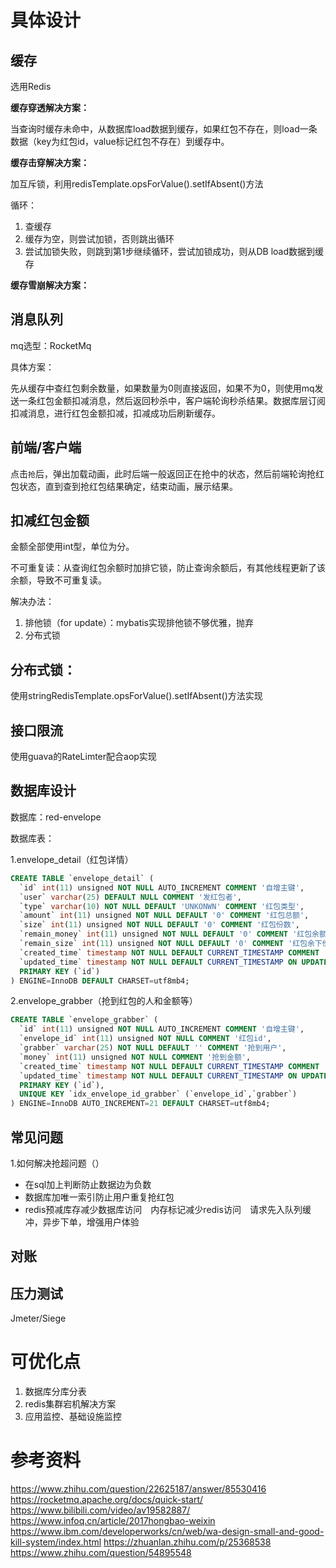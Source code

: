 # 具体设计
## 缓存
选用Redis

**缓存穿透解决方案：**

当查询时缓存未命中，从数据库load数据到缓存，如果红包不存在，则load一条数据（key为红包id，value标记红包不存在）到缓存中。

**缓存击穿解决方案：**

加互斥锁，利用redisTemplate.opsForValue().setIfAbsent()方法

循环：
1. 查缓存
2. 缓存为空，则尝试加锁，否则跳出循环
3. 尝试加锁失败，则跳到第1步继续循环，尝试加锁成功，则从DB load数据到缓存

**缓存雪崩解决方案：**


## 消息队列
mq选型：RocketMq

具体方案：

先从缓存中查红包剩余数量，如果数量为0则直接返回，如果不为0，则使用mq发送一条红包金额扣减消息，然后返回秒杀中，客户端轮询秒杀结果。数据库层订阅扣减消息，进行红包金额扣减，扣减成功后刷新缓存。

## 前端/客户端
点击`抢`后，弹出加载动画，此时后端一般返回正在抢中的状态，然后前端轮询抢红包状态，直到查到抢红包结果确定，结束动画，展示结果。

## 扣减红包金额
金额全部使用int型，单位为分。

不可重复读：从查询红包余额时加排它锁，防止查询余额后，有其他线程更新了该余额，导致不可重复读。

解决办法：
1. 排他锁（for update）：mybatis实现排他锁不够优雅，抛弃
2. 分布式锁

## 分布式锁：
使用stringRedisTemplate.opsForValue().setIfAbsent()方法实现

## 接口限流
使用guava的RateLimter配合aop实现

## 数据库设计
数据库：red-envelope

数据库表：

1.envelope_detail（红包详情）
```sql
CREATE TABLE `envelope_detail` (
  `id` int(11) unsigned NOT NULL AUTO_INCREMENT COMMENT '自增主键',
  `user` varchar(25) DEFAULT NULL COMMENT '发红包者',
  `type` varchar(10) NOT NULL DEFAULT 'UNKONWN' COMMENT '红包类型',
  `amount` int(11) unsigned NOT NULL DEFAULT '0' COMMENT '红包总额',
  `size` int(11) unsigned NOT NULL DEFAULT '0' COMMENT '红包份数',
  `remain_money` int(11) unsigned NOT NULL DEFAULT '0' COMMENT '红包余额',
  `remain_size` int(11) unsigned NOT NULL DEFAULT '0' COMMENT '红包余下份数',
  `created_time` timestamp NOT NULL DEFAULT CURRENT_TIMESTAMP COMMENT '创建时间',
  `updated_time` timestamp NOT NULL DEFAULT CURRENT_TIMESTAMP ON UPDATE CURRENT_TIMESTAMP COMMENT '更新时间',
  PRIMARY KEY (`id`)
) ENGINE=InnoDB DEFAULT CHARSET=utf8mb4;
```

2.envelope_grabber（抢到红包的人和金额等）
```sql
CREATE TABLE `envelope_grabber` (
  `id` int(11) unsigned NOT NULL AUTO_INCREMENT COMMENT '自增主键',
  `envelope_id` int(11) unsigned NOT NULL COMMENT '红包id',
  `grabber` varchar(25) NOT NULL DEFAULT '' COMMENT '抢到用户',
  `money` int(11) unsigned NOT NULL COMMENT '抢到金额',
  `created_time` timestamp NOT NULL DEFAULT CURRENT_TIMESTAMP COMMENT '创建时间',
  `updated_time` timestamp NOT NULL DEFAULT CURRENT_TIMESTAMP ON UPDATE CURRENT_TIMESTAMP COMMENT '更新时间',
  PRIMARY KEY (`id`),
  UNIQUE KEY `idx_envelope_id_grabber` (`envelope_id`,`grabber`)
) ENGINE=InnoDB AUTO_INCREMENT=21 DEFAULT CHARSET=utf8mb4;
```

## 常见问题
1.如何解决抢超问题（）
- 在sql加上判断防止数据边为负数 
- 数据库加唯一索引防止用户重复抢红包
- redis预减库存减少数据库访问　内存标记减少redis访问　请求先入队列缓冲，异步下单，增强用户体验

## 对账

## 压力测试
Jmeter/Siege

# 可优化点
1. 数据库分库分表
2. redis集群宕机解决方案
3. 应用监控、基础设施监控

# 参考资料
https://www.zhihu.com/question/22625187/answer/85530416
https://rocketmq.apache.org/docs/quick-start/
https://www.bilibili.com/video/av19582887/
https://www.infoq.cn/article/2017hongbao-weixin
https://www.ibm.com/developerworks/cn/web/wa-design-small-and-good-kill-system/index.html
https://zhuanlan.zhihu.com/p/25368538
https://www.zhihu.com/question/54895548
